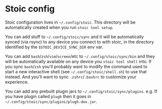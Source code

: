 # Stoic config
Stoic configuration lives in `~/.config/stoic`. This directory will be
automatically created when you run `stoic tool setup`.

You can add stuff to `~/.config/stoic/sync` and it will be automatically synced (via
rsync) to any device you connect to with stoic, in the directory identified by
the `$STOIC_DEVICE_SYNC_DIR` env var.

You can add `bash`/`zsh`/`vim`/`screen`/etc to `~/.config/stoic/sync/bin` and
they will be automatically available on any device you `stoic tool shell` into.
If you sync `bash`/`zsh` you'll probably want to modify the command used to
start a new interactive shell (see `~/.config/stoic/shell.sh`) to use that
instead. And you'll want to sync `.zshrc`/`.bashrc` to customize your
experience.

You can add any prebuilt plugin jars to `~/.config/stoic/sync/plugins`. e.g. If
you have plugin called `plugh` then it goes in
`~/.config/stoic/sync/plugins/plugh.dex.jar`.
